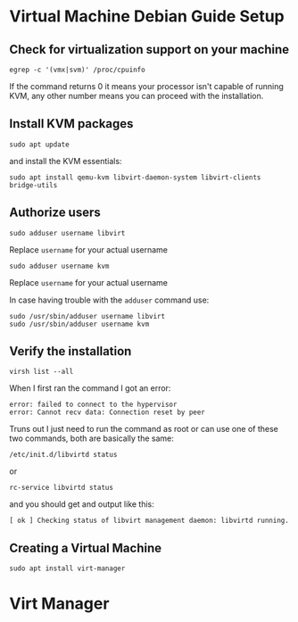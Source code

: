 # Virtual Machine Debian Guide Setup

## Check for virtualization support on your machine
  
    egrep -c '(vmx|svm)' /proc/cpuinfo
    
If the command returns 0 it means your processor isn't capable of running KVM, any other number means you can proceed with the installation.

## Install KVM packages

    sudo apt update

and install the KVM essentials:

    sudo apt install qemu-kvm libvirt-daemon-system libvirt-clients bridge-utils

## Authorize users
    
    sudo adduser username libvirt
    
Replace `username` for your actual username
    
    sudo adduser username kvm
    
Replace `username` for your actual username

In case having trouble with the `adduser` command use:

    sudo /usr/sbin/adduser username libvirt
    sudo /usr/sbin/adduser username kvm

## Verify the installation

    virsh list --all

When I first ran the command I got an error:
    
    error: failed to connect to the hypervisor
    error: Cannot recv data: Connection reset by peer
    
Truns out I just need to run the  command as root or can use one of these two commands, both are basically the same:

    /etc/init.d/libvirtd status
or

    rc-service libvirtd status

and you should get and output like this:

    [ ok ] Checking status of libvirt management daemon: libvirtd running.

## Creating a Virtual Machine

    sudo apt install virt-manager

# Virt Manager
